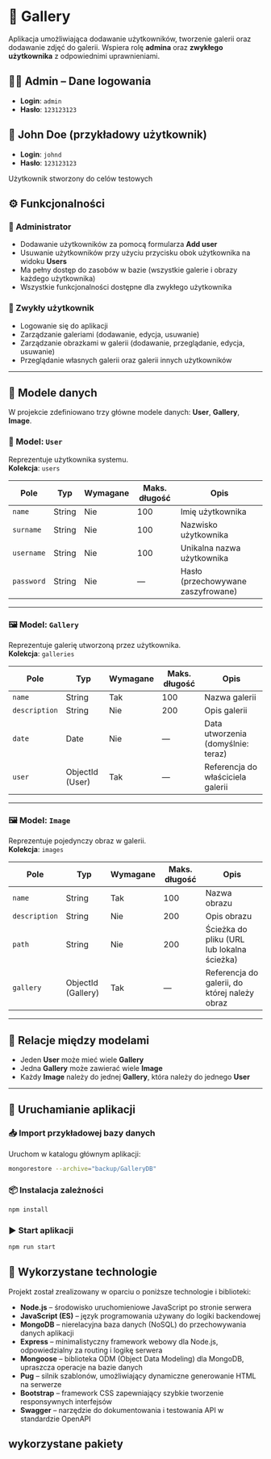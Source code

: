 # 🎨 Gallery

Aplikacja umożliwiająca dodawanie użytkowników, tworzenie galerii oraz dodawanie zdjęć do galerii. Wspiera rolę **admina** oraz **zwykłego użytkownika** z odpowiednimi uprawnieniami.

## 👮‍♂️ Admin – Dane logowania

- **Login**: `admin`  
- **Hasło**: `123123123`

## 👤 John Doe (przykładowy użytkownik)

- **Login**: `johnd`  
- **Hasło**: `123123123`

Użytkownik stworzony do celów testowych

## ⚙️ Funkcjonalności

### 🔐 Administrator

- Dodawanie użytkowników za pomocą formularza **Add user**
- Usuwanie użytkowników przy użyciu przycisku obok użytkownika na widoku **Users**
- Ma pełny dostęp do zasobów w bazie (wszystkie galerie i obrazy każdego użytkownika)
- Wszystkie funkcjonalności dostępne dla zwykłego użytkownika

### 👤 Zwykły użytkownik

- Logowanie się do aplikacji
- Zarządzanie galeriami (dodawanie, edycja, usuwanie)
- Zarządzanie obrazkami w galerii (dodawanie, przeglądanie, edycja, usuwanie)
- Przeglądanie własnych galerii oraz galerii innych użytkowników

---

## 🧩 Modele danych

W projekcie zdefiniowano trzy główne modele danych: **User**, **Gallery**, **Image**.

### 👤 Model: `User`

Reprezentuje użytkownika systemu.  
**Kolekcja**: `users`

| Pole       | Typ      | Wymagane | Maks. długość | Opis                              |
|------------|----------|----------|----------------|-----------------------------------|
| `name`     | String   | Nie      | 100            | Imię użytkownika                  |
| `surname`  | String   | Nie      | 100            | Nazwisko użytkownika              |
| `username` | String   | Nie      | 100            | Unikalna nazwa użytkownika        |
| `password` | String   | Nie      | —              | Hasło (przechowywane zaszyfrowane)|

---

### 🖼️ Model: `Gallery`

Reprezentuje galerię utworzoną przez użytkownika.  
**Kolekcja**: `galleries`

| Pole          | Typ             | Wymagane | Maks. długość | Opis                                 |
|---------------|------------------|----------|----------------|--------------------------------------|
| `name`        | String           | Tak      | 100            | Nazwa galerii                        |
| `description` | String           | Nie      | 200            | Opis galerii                         |
| `date`        | Date             | Nie      | —              | Data utworzenia (domyślnie: teraz)   |
| `user`        | ObjectId (User)  | Tak      | —              | Referencja do właściciela galerii    |

---

### 🖼️ Model: `Image`

Reprezentuje pojedynczy obraz w galerii.  
**Kolekcja**: `images`

| Pole          | Typ               | Wymagane | Maks. długość | Opis                                          |
|---------------|--------------------|----------|----------------|-----------------------------------------------|
| `name`        | String             | Tak      | 100            | Nazwa obrazu                                  |
| `description` | String             | Nie      | 200            | Opis obrazu                                   |
| `path`        | String             | Nie      | 200            | Ścieżka do pliku (URL lub lokalna ścieżka)    |
| `gallery`     | ObjectId (Gallery) | Tak      | —              | Referencja do galerii, do której należy obraz |

---

## 🔗 Relacje między modelami

- Jeden **User** może mieć wiele **Gallery**
- Jedna **Gallery** może zawierać wiele **Image**
- Każdy **Image** należy do jednej **Gallery**, która należy do jednego **User**

---

## 🚀 Uruchamianie aplikacji

### 📥 Import przykładowej bazy danych

Uruchom w katalogu głównym aplikacji:

```bash
mongorestore --archive="backup/GalleryDB"
```

### 📦 Instalacja zależności

```bash
npm install
```

### ▶️ Start aplikacji

```bash
npm run start
```

## 🧪 Wykorzystane technologie

Projekt został zrealizowany w oparciu o poniższe technologie i biblioteki:

- **Node.js** – środowisko uruchomieniowe JavaScript po stronie serwera
- **JavaScript (ES)** – język programowania używany do logiki backendowej
- **MongoDB** – nierelacyjna baza danych (NoSQL) do przechowywania danych aplikacji
- **Express** – minimalistyczny framework webowy dla Node.js, odpowiedzialny za routing i logikę serwera
- **Mongoose** – biblioteka ODM (Object Data Modeling) dla MongoDB, upraszcza operacje na bazie danych
- **Pug** – silnik szablonów, umożliwiający dynamiczne generowanie HTML na serwerze
- **Bootstrap** – framework CSS zapewniający szybkie tworzenie responsywnych interfejsów
- **Swagger** – narzędzie do dokumentowania i testowania API w standardzie OpenAPI



## wykorzystane pakiety 